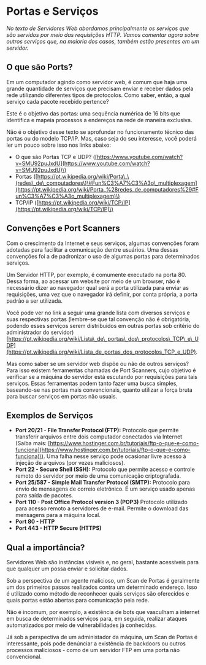 # Portas e Serviços

_No texto de Servidores Web abordamos principalmente os serviços que são servidos por meio das requisições HTTP. Vamos comentar agora sobre outros serviços que, na maioria dos casos, também estão presentes em um servidor._

## O que são Ports?

Em um computador agindo como servidor web, é comum que haja uma grande quantidade de serviços que precisam enviar e receber dados pela rede utilizando diferentes tipos de protocolos. Como saber, então, a qual serviço cada pacote recebido pertence?

Este é o objetivo das portas: uma sequência numérica de 16 bits que identifica e mapeia processos a endereços na rede de maneira exclusiva.

Não é o objetivo desse texto se aprofundar no funcionamento técnico das portas ou do modelo TCP/IP. Mas, caso seja do seu interesse, você poderá ler um pouco sobre isso nos links abaixo:

* O que são Portas TCP e UDP? \([https://www.youtube.com/watch?v=SMU92puJxdU](https://www.youtube.com/watch?v=SMU92puJxdU)\)
* Portas \([https://pt.wikipedia.org/wiki/Porta\_\(redes\_de\_computadores\)\#Fun%C3%A7%C3%A3o\_multiplexagem](https://pt.wikipedia.org/wiki/Porta_%28redes_de_computadores%29#Fun%C3%A7%C3%A3o_multiplexagem)\)
* TCP/IP \([https://pt.wikipedia.org/wiki/TCP/IP](https://pt.wikipedia.org/wiki/TCP/IP)\)

## Convenções e Port Scanners

Com o crescimento da Internet e seus serviços, algumas convenções foram adotadas para facilitar a comunicação dentre usuários. Uma dessas convenções foi a de padronizar o uso de algumas portas para determinados serviços.

Um Servidor HTTP, por exemplo, é comumente executado na porta 80. Dessa forma, ao acessar um website por meio de um browser, não é necessário dizer ao navegador qual será a porta utilizada para enviar as requisições, uma vez que o navegador irá definir, por conta própria, a porta padrão a ser utilizada.

Você pode ver no link a seguir uma grande lista com diversos serviços e suas respectivas portas \(lembre-se que tal convenção não é obrigatória, podendo esses serviços serem distribuidos em outras portas sob critério do administrador do servidor\) [https://pt.wikipedia.org/wiki/Lista\_de\_portas\_dos\_protocolos\_TCP\_e\_UDP](https://pt.wikipedia.org/wiki/Lista_de_portas_dos_protocolos_TCP_e_UDP).

Mas como saber se um servidor web dispõe ou não de outros serviços? Para isso existem ferramentas chamadas de Port Scanners, cujo objetivo é verificar se a máquina do servidor está escutando por requisições para tais serviços. Essas ferramentas podem tanto fazer uma busca simples, baseando-se nas portas mais convencionais, quanto utilizar a força bruta para buscar serviços em portas não usuais.

## Exemplos de Serviços

* **Port 20/21 - File Transfer Protocol \(FTP\):** Protocolo que permite transferir arquivos entre dois computador conectados via Internet \(Saiba mais: [https://www.hostinger.com.br/tutoriais/ftp-o-que-e-como-funciona](https://www.hostinger.com.br/tutoriais/ftp-o-que-e-como-funciona)\). Uma falha nesse serviço pode ocasionar livre acesso à injeção de arquivos \(por vezes maliciosos\).
* **Port 22 - Secure Shell \(SSH\):** Protocolo que permite acesso e controle remoto do servidor por meio de uma comunicação criptografada.
* **Port 25/587 - Simple Mail Transfer Protocol \(SMTP\):** Protocolo para envio de mensagens de correio eletrônico. É um serviço usado apenas para saída de pacotes.
* **Port 110 - Post Office Protocol version 3 \(POP3\)** Protocolo utilizado para acesso remoto a servidores de e-mail. Permite o download das mensagens para a máquina local.
* **Port 80 - HTTP**
* **Port 443 - HTTP Secure \(HTTPS\)**

## Qual a importância?

Servidores Web são instâncias visíveis e, no geral, bastante acessíveis para que qualquer um possa enviar e solicitar dados.

Sob a perspectiva de um agente malicioso, um Scan de Portas é geralmente um dos primeiros passos realizados contra um determinado endereço. Isso é utilizado como método de reconhecer quais serviços são oferecidos e quais portas estão abertas para comunicação pela rede.

Não é incomum, por exemplo, a existência de bots que vasculham a internet em busca de determinados serviços para, em seguida, realizar ataques automatizados por meio de vulnerabilidades já conhecidas.

Já sob a perspectiva de um administador da máquina, um Scan de Portas é interessante, pois pode denúnciar a existência de backdoors ou outros processos maliciosos - como de um servidor FTP em uma porta não convencional.

